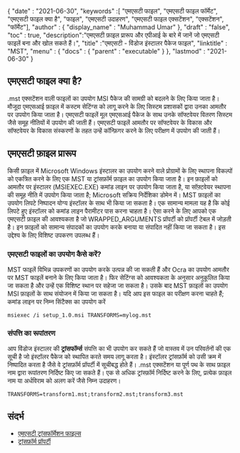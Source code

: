{
  "date" : "2021-06-30",
  "keywords" :[ "एमएसटी फाइल", "एमएसटी फाइल फॉर्मेट", "एमएसटी फाइल क्या है", "फाइल", "एमएसटी उदाहरण", "एमएसटी फाइल एक्सटेंशन", "एक्सटेंशन", "फॉर्मेट"],
  "author" : {
    "display_name" : "Muhammad Umar"
},
  "draft" : "false",
  "toc" : true,
  "description":"एमएसटी फ़ाइल प्रारूप और एपीआई के बारे में जानें जो एमएसटी फाइलें बना और खोल सकते हैं।",
  "title" :"एमएसटी - विंडोज इंस्टालर पैकेज फाइल",
  "linktitle" : "MST",
  "menu" : {
    "docs" : {
      "parent" : "executable"
}
},
  "lastmod" : "2021-06-30"
}

## एमएसटी फाइल क्या है?
.mst एक्सटेंशन वाली फाइलों का उपयोग MSI पैकेज की सामग्री को बदलने के लिए किया जाता है। मौजूदा एमएसआई फ़ाइल में कस्टम सेटिंग्स को लागू करने के लिए सिस्टम प्रशासकों द्वारा उनका आमतौर पर उपयोग किया जाता है। एमएसटी फाइलें मूल एमएसआई पैकेज के साथ उनके सॉफ्टवेयर वितरण सिस्टम जैसे समूह नीतियों में उपयोग की जाती हैं। एमएसटी फाइलें आमतौर पर सॉफ्टवेयर के विकास और सॉफ्टवेयर के विकास संस्करणों के तहत उन्हें कॉन्फ़िगर करने के लिए परीक्षण में उपयोग की जाती हैं।

## एमएसटी फ़ाइल प्रारूप
किसी फ़ाइल में Microsoft Windows इंस्टालर का उपयोग करने वाले प्रोग्रामों के लिए स्थापना विकल्पों को एकत्रित करने के लिए एक MST या ट्रांसफ़ॉर्म फ़ाइल का उपयोग किया जाता है। इन फ़ाइलों को आमतौर पर इंस्टालर (MSIEXEC.EXE) कमांड लाइन पर उपयोग किया जाता है, या सॉफ़्टवेयर स्थापना की समूह नीति में उपयोग किया जाता है; Microsoft सक्रिय निर्देशिका डोमेन में। MST फ़ाइलों का उपयोग लिपटे निष्पादन योग्य इंस्टॉलर के साथ भी किया जा सकता है। एक सामान्य मामला यह है कि कोई लिपटे हुए इंस्टॉलर को कमांड लाइन पैरामीटर पास करना चाहता है। ऐसा करने के लिए आपको एक एमएसटी फ़ाइल की आवश्यकता है जो WRAPPED_ARGUMENTS प्रॉपर्टी को प्रॉपर्टी टेबल में जोड़ती है। इन फ़ाइलों को सामान्य संपादकों का उपयोग करके बनाया या संपादित नहीं किया जा सकता है। इस उद्देश्य के लिए विशिष्ट उपकरण उपलब्ध हैं।

### एमएसटी फाइलों का उपयोग कैसे करें?
MST फाइलें विभिन्न उपकरणों का उपयोग करके उत्पन्न की जा सकती हैं और Ocra का उपयोग आमतौर पर MST फाइलें बनाने के लिए किया जाता है। फिर सेटिंग्स को आवश्यकता के अनुसार अनुकूलित किया जा सकता है और उन्हें एक विशिष्ट स्थान पर सहेजा जा सकता है। उसके बाद MST फ़ाइलों का उपयोग MSI फ़ाइलों के साथ संयोजन में किया जा सकता है। यदि आप इस फाइल का परीक्षण करना चाहते हैं; कमांड लाइन पर निम्न सिंटैक्स का उपयोग करें

```
msiexec /i setup_1.0.msi TRANSFORMS=mylog.mst
```
### संपत्ति का रूपांतरण

आप विंडोज इंस्टालर की **ट्रांसफॉर्म्स** संपत्ति का भी उपयोग कर सकते हैं जो वास्तव में उन परिवर्तनों की एक सूची है जो इंस्टॉलर पैकेज को स्थापित करते समय लागू करता है। इंस्टॉलर ट्रांसफ़ॉर्म को उसी क्रम में निष्पादित करता है जैसे वे ट्रांसफ़ॉर्म प्रॉपर्टी में सूचीबद्ध होते हैं। .mst एक्सटेंशन या पूर्ण पथ के साथ फ़ाइल नाम द्वारा रूपांतरण निर्दिष्ट किए जा सकते हैं। एक से अधिक ट्रांस्फ़ॉर्म निर्दिष्ट करने के लिए, प्रत्येक फ़ाइल नाम या अर्धविराम को अलग करें जैसे निम्न उदाहरण।

```
TRANSFORMS=transform1.mst;transform2.mst;transform3.mst
```

## संदर्भ

* [एमएसटी ट्रांसफॉर्मेशन फाइल्स](https://www.exemsi.com/documentation/mst-transformation-files/)
* [ट्रांसफ़ॉर्म प्रॉपर्टी](https://learn.microsoft.com/en-us/windows/win32/msi/transforms)


